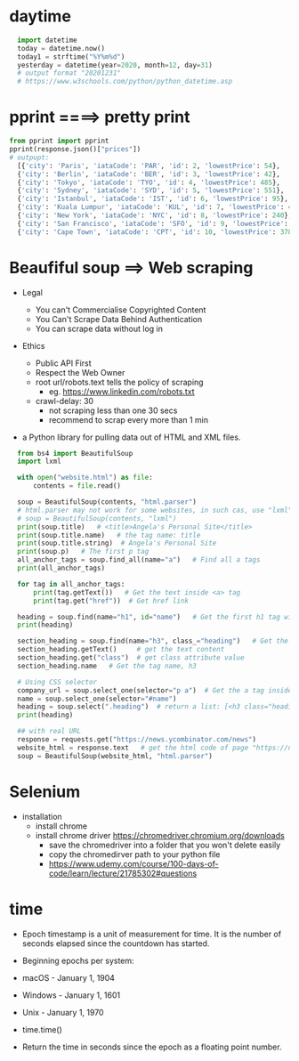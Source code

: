 # daytime

```py
  import datetime
  today = datetime.now()
  today1 = strftime("%Y%m%d")
  yesterday = datetime(year=2020, month=12, day=31)
  # output format "20201231"
  # https://www.w3schools.com/python/python_datetime.asp
```

# pprint ====> pretty print

```py
from pprint import pprint
pprint(response.json()["prices"])
# outpupt:
  [{'city': 'Paris', 'iataCode': 'PAR', 'id': 2, 'lowestPrice': 54},
  {'city': 'Berlin', 'iataCode': 'BER', 'id': 3, 'lowestPrice': 42},
  {'city': 'Tokyo', 'iataCode': 'TYO', 'id': 4, 'lowestPrice': 485},
  {'city': 'Sydney', 'iataCode': 'SYD', 'id': 5, 'lowestPrice': 551},
  {'city': 'Istanbul', 'iataCode': 'IST', 'id': 6, 'lowestPrice': 95},
  {'city': 'Kuala Lumpur', 'iataCode': 'KUL', 'id': 7, 'lowestPrice': 414},
  {'city': 'New York', 'iataCode': 'NYC', 'id': 8, 'lowestPrice': 240},
  {'city': 'San Francisco', 'iataCode': 'SFO', 'id': 9, 'lowestPrice': 260},
  {'city': 'Cape Town', 'iataCode': 'CPT', 'id': 10, 'lowestPrice': 378}]
```

# Beaufiful soup ==> Web scraping

- Legal
  - You can't Commercialise Copyrighted Content
  - You Can't Scrape Data Behind Authentication
  - You can scrape data without log in
- Ethics

  - Public API First
  - Respect the Web Owner
  - root url/robots.text tells the policy of scraping
    - eg. https://www.linkedin.com/robots.txt
  - crawl-delay: 30
    - not scraping less than one 30 secs
    - recommend to scrap every more than 1 min

- a Python library for pulling data out of HTML and XML files.

```py
  from bs4 import BeautifulSoup
  import lxml

  with open("website.html") as file:
      contents = file.read()

  soup = BeautifulSoup(contents, "html.parser")
  # html.parser may not work for some websites, in such cas, use "lxml" instead.
  # soup = BeautifulSoup(contents, "lxml")
  print(soup.title)   # <title>Angela's Personal Site</title>
  print(soup.title.name)   # the tag name: title
  print(soup.title.string)  # Angela's Personal Site
  print(soup.p)   # The first p tag
  all_anchor_tags = soup.find_all(name="a")   # Find all a tags
  print(all_anchor_tags)

  for tag in all_anchor_tags:
      print(tag.getText())   # Get the text inside <a> tag
      print(tag.get("href"))  # Get href link

  heading = soup.find(name="h1", id="name")   # Get the first h1 tag with id="name"
  print(heading)

  section_heading = soup.find(name="h3", class_="heading")   # Get the first h3 tag with class="heading"
  section_heading.getText()     # get the text content
  section_heading.get("class")  # get class attribute value
  section_heading.name   # Get the tag name, h3

  # Using CSS selector
  company_url = soup.select_one(selector="p a")  # Get the a tag inside p tag
  name = soup.select_one(selector="#name")
  heading = soup.select(".heading")  # return a list: [<h3 class="heading">Books and Teaching</h3>, <h3 class="heading">Other Pages</h3>]
  print(heading)

  ## with real URL
  response = requests.get("https://news.ycombinator.com/news")
  website_html = response.text   # get the html code of page "https://news.ycombinator.com/news"
  soup = BeautifulSoup(website_html, "html.parser")

```

# Selenium

- installation
  - install chrome
  - install chrome driver https://chromedriver.chromium.org/downloads
    - save the chromedriver into a folder that you won't delete easily
    - copy the chromedirver path to your python file
    - https://www.udemy.com/course/100-days-of-code/learn/lecture/21785302#questions


# time
 - Epoch timestamp is a unit of measurement for time. It is the number of seconds elapsed since the countdown has started. 
 - Beginning epochs per system:
  - macOS - January 1, 1904
  - Windows - January 1, 1601
  - Unix - January 1, 1970

 - time.time()
  - Return the time in seconds since the epoch as a floating point number.